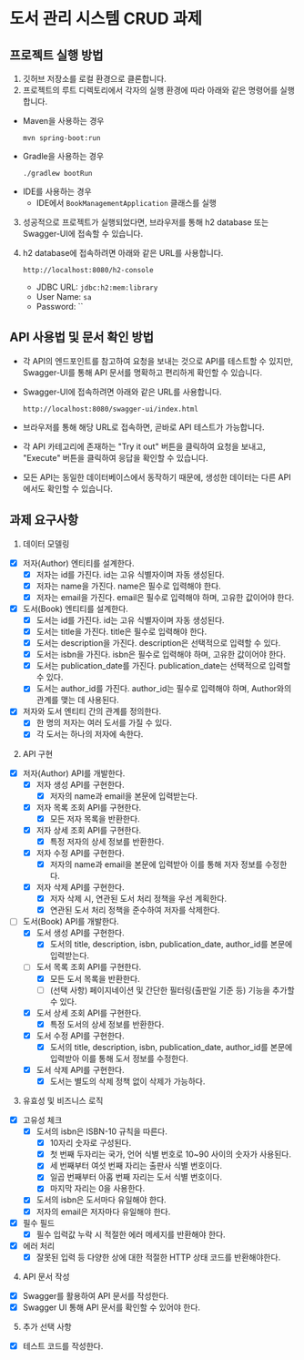 # 도서 관리 시스템 CRUD 과제

## 프로젝트 실행 방법

1. 깃허브 저장소를 로컬 환경으로 클론합니다.
2. 프로젝트의 루트 디렉토리에서 각자의 실행 환경에 따라 아래와 같은 명령어를 실행합니다.

- Maven을 사용하는 경우
   ```
   mvn spring-boot:run
   ```
- Gradle을 사용하는 경우
   ```
   ./gradlew bootRun
   ```
- IDE를 사용하는 경우
    - IDE에서 `BookManagementApplication` 클래스를 실행

3. 성공적으로 프로젝트가 실행되었다면, 브라우저를 통해 h2 database 또는 Swagger-UI에 접속할 수 있습니다.
4. h2 database에 접속하려면 아래와 같은 URL를 사용합니다.

    ```
    http://localhost:8080/h2-console
    ```

    - JDBC URL: `jdbc:h2:mem:library`
    - User Name: `sa`
    - Password: ``

## API 사용법 및 문서 확인 방법

- 각 API의 엔드포인트를 참고하여 요청을 보내는 것으로 API를 테스트할 수 있지만, Swagger-UI를 통해 API 문서를 명확하고 편리하게 확인할 수 있습니다.
- Swagger-UI에 접속하려면 아래와 같은 URL를 사용합니다.

    ```
    http://localhost:8080/swagger-ui/index.html
    ```

- 브라우저를 통해 해당 URL로 접속하면, 곧바로 API 테스트가 가능합니다.
- 각 API 카테고리에 존재하는 "Try it out" 버튼을 클릭하여 요청을 보내고, "Execute" 버튼을 클릭하여 응답을 확인할 수 있습니다.
- 모든 API는 동일한 데이터베이스에서 동작하기 때문에, 생성한 데이터는 다른 API에서도 확인할 수 있습니다.

## 과제 요구사항

1. 데이터 모델링

- [x] 저자(Author) 엔티티를 설계한다.
    - [x] 저자는 id를 가진다. id는 고유 식별자이며 자동 생성된다.
    - [x] 저자는 name을 가진다. name은 필수로 입력해야 한다.
    - [x] 저자는 email을 가진다. email은 필수로 입력해야 하며, 고유한 값이어야 한다.

- [x] 도서(Book) 엔티티를 설계한다.
    - [x] 도서는 id를 가진다. id는 고유 식별자이며 자동 생성된다.
    - [x] 도서는 title을 가진다. title은 필수로 입력해야 한다.
    - [x] 도서는 description을 가진다. description은 선택적으로 입력할 수 있다.
    - [x] 도서는 isbn을 가진다. isbn은 필수로 입력해야 하며, 고유한 값이어야 한다.
    - [x] 도서는 publication_date를 가진다. publication_date는 선택적으로 입력할 수 있다.
    - [x] 도서는 author_id를 가진다. author_id는 필수로 입력해야 하며, Author와의 관계를 맺는 데 사용된다.

- [x] 저자와 도서 엔티티 간의 관계를 정의한다.
    - [x] 한 명의 저자는 여러 도서를 가질 수 있다.
    - [x] 각 도서는 하나의 저자에 속한다.

2. API 구현

- [x] 저자(Author) API를 개발한다.
    - [x] 저자 생성 API를 구현한다.
        - [x] 저자의 name과 email을 본문에 입력받는다.
    - [x] 저자 목록 조회 API를 구현한다.
        - [x] 모든 저자 목록을 반환한다.
    - [x] 저자 상세 조회 API를 구현한다.
        - [x] 특정 저자의 상세 정보를 반환한다.
    - [x] 저자 수정 API를 구현한다.
        - [x] 저자의 name과 email을 본문에 입력받아 이를 통해 저자 정보를 수정한다.
    - [x] 저자 삭제 API를 구현한다.
        - [x] 저자 삭제 시, 연관된 도서 처리 정책을 우선 계획한다.
        - [x] 연관된 도서 처리 정책을 준수하여 저자를 삭제한다.

- [ ] 도서(Book) API를 개발한다.
    - [x] 도서 생성 API를 구현한다.
        - [x] 도서의 title, description, isbn, publication_date, author_id를 본문에 입력받는다.
    - [ ] 도서 목록 조회 API를 구현한다.
        - [x] 모든 도서 목록을 반환한다.
        - [ ] (선택 사항) 페이지네이션 및 간단한 필터링(출판일 기준 등) 기능을 추가할 수 있다.
    - [x] 도서 상세 조회 API를 구현한다.
        - [x] 특정 도서의 상세 정보를 반환한다.
    - [x] 도서 수정 API를 구현한다.
        - [x] 도서의 title, description, isbn, publication_date, author_id를 본문에 입력받아 이를 통해 도서 정보를 수정한다.
    - [x] 도서 삭제 API를 구현한다.
        - [x] 도서는 별도의 삭제 정책 없이 삭제가 가능하다.

3. 유효성 및 비즈니스 로직

- [x] 고유성 체크
    - [x] 도서의 isbn은 ISBN-10 규칙을 따른다.
        - [x] 10자리 숫자로 구성된다.
        - [x] 첫 번째 두자리는 국가, 언어 식별 번호로 10~90 사이의 숫자가 사용된다.
        - [x] 세 번째부터 여섯 번째 자리는 출판사 식별 번호이다.
        - [x] 일곱 번째부터 아홉 번째 자리는 도서 식별 번호이다.
        - [x] 마지막 자리는 0을 사용한다.
    - [x] 도서의 isbn은 도서마다 유일해야 한다.
    - [x] 저자의 email은 저자마다 유일해야 한다.

- [x] 필수 필드
    - [x] 필수 입력값 누락 시 적절한 에러 메세지를 반환해야 한다.

- [x] 에러 처리
    - [x] 잘못된 입력 등 다양한 상에 대한 적절한 HTTP 상태 코드를 반환해야한다.

4. API 문서 작성

- [x] Swagger를 활용하여 API 문서를 작성한다.
- [x] Swagger UI 통해 API 문서를 확인할 수 있어야 한다.

5. 추가 선택 사항

- [x] 테스트 코드를 작성한다.